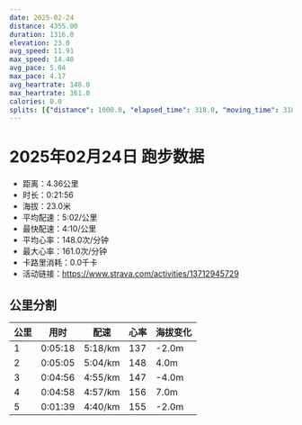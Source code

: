 ```yaml
---
date: 2025-02-24
distance: 4355.00
duration: 1316.0
elevation: 23.0
avg_speed: 11.91
max_speed: 14.40
avg_pace: 5.04
max_pace: 4.17
avg_heartrate: 148.0
max_heartrate: 161.0
calories: 0.0
splits: [{"distance": 1000.0, "elapsed_time": 318.0, "moving_time": 318.0, "average_speed": 3.14, "pace": 5.307866242038216, "average_heartrate": 137.05974842767296, "elevation_difference": -2.0, "split_number": 1}, {"distance": 1001.5, "elapsed_time": 305.0, "moving_time": 305.0, "average_speed": 3.28, "pace": 5.081310975609756, "average_heartrate": 148.6983606557377, "elevation_difference": 4.0, "split_number": 2}, {"distance": 1000.0, "elapsed_time": 296.0, "moving_time": 296.0, "average_speed": 3.38, "pace": 4.930976331360947, "average_heartrate": 147.35472972972974, "elevation_difference": -4.0, "split_number": 3}, {"distance": 1001.5, "elapsed_time": 298.0, "moving_time": 298.0, "average_speed": 3.36, "pace": 4.960327380952381, "average_heartrate": 156.75503355704697, "elevation_difference": 7.0, "split_number": 4}, {"distance": 352.0, "elapsed_time": 99.0, "moving_time": 99.0, "average_speed": 3.56, "pace": 4.681657303370786, "average_heartrate": 155.96969696969697, "elevation_difference": -2.0, "split_number": 5}]
---
```


# 2025年02月24日 跑步数据

- 距离：4.36公里
- 时长：0:21:56
- 海拔：23.0米
- 平均配速：5:02/公里
- 最快配速：4:10/公里
- 平均心率：148.0次/分钟
- 最大心率：161.0次/分钟
- 卡路里消耗：0.0千卡
- 活动链接：https://www.strava.com/activities/13712945729

## 公里分割

| 公里 | 用时 | 配速 | 心率 | 海拔变化 |
|------|------|------|------|------|
| 1 | 0:05:18 | 5:18/km | 137 | -2.0m |
| 2 | 0:05:05 | 5:04/km | 148 | 4.0m |
| 3 | 0:04:56 | 4:55/km | 147 | -4.0m |
| 4 | 0:04:58 | 4:57/km | 156 | 7.0m |
| 5 | 0:01:39 | 4:40/km | 155 | -2.0m |


